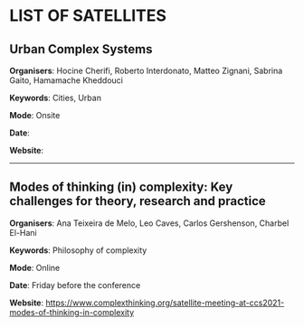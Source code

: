 # LIST OF SATELLITES

## Urban Complex Systems
**Organisers**: Hocine Cherifi, Roberto Interdonato, Matteo Zignani, Sabrina Gaito,  Hamamache Kheddouci

**Keywords**: Cities, Urban

**Mode**: Onsite

**Date**: 

**Website**: 

---

## Modes of thinking (in) complexity: Key challenges for theory, research and practice
**Organisers**: Ana Teixeira de Melo, Leo Caves, Carlos Gershenson, Charbel El-Hani

**Keywords**: Philosophy of complexity

**Mode**: Online

**Date**: Friday before the conference

**Website**: https://www.complexthinking.org/satellite-meeting-at-ccs2021-modes-of-thinking-in-complexity
